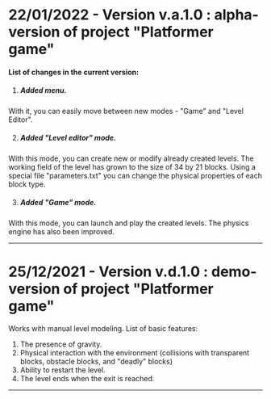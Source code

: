 # 22/01/2022 - Version v.a.1.0 : alpha-version of project "Platformer game"

#### List of changes in the current version:

1) ##### Added menu.

With it, you can easily move between new modes - "Game" and "Level Editor".

2. ##### Added "Level editor" mode.

With this mode, you can create new or modify already created levels. The working field of the level has grown to the size of 34 by 21 blocks. Using a special file "parameters.txt" you can change the physical properties of each block type.

3. ##### Added "Game" mode.

With this mode, you can launch and play the created levels. The physics engine has also been improved.

------

# 25/12/2021 - Version v.d.1.0 : demo-version of project "Platformer game"

Works with manual level modeling.
List of basic features:

1) The presence of gravity.
2) Physical interaction with the environment (collisions with transparent blocks, obstacle blocks, and "deadly" blocks)
3) Ability to restart the level.
4) The level ends when the exit is reached.

------




